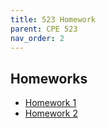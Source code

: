 ```yaml
---
title: 523 Homework
parent: CPE 523
nav_order: 2
---
```


## Homeworks

 - [Homework 1](523_homework1.md) 
 - [Homework 2](523_homework2.md)
